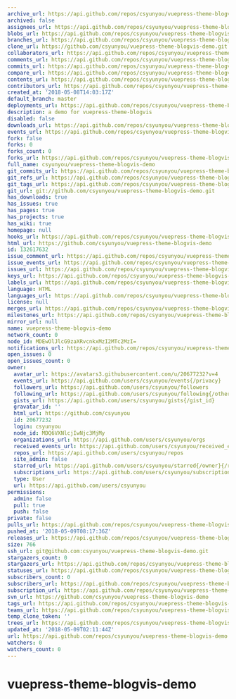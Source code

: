 ```yaml
---
archive_url: https://api.github.com/repos/csyunyou/vuepress-theme-blogvis-demo/{archive_format}{/ref}
archived: false
assignees_url: https://api.github.com/repos/csyunyou/vuepress-theme-blogvis-demo/assignees{/user}
blobs_url: https://api.github.com/repos/csyunyou/vuepress-theme-blogvis-demo/git/blobs{/sha}
branches_url: https://api.github.com/repos/csyunyou/vuepress-theme-blogvis-demo/branches{/branch}
clone_url: https://github.com/csyunyou/vuepress-theme-blogvis-demo.git
collaborators_url: https://api.github.com/repos/csyunyou/vuepress-theme-blogvis-demo/collaborators{/collaborator}
comments_url: https://api.github.com/repos/csyunyou/vuepress-theme-blogvis-demo/comments{/number}
commits_url: https://api.github.com/repos/csyunyou/vuepress-theme-blogvis-demo/commits{/sha}
compare_url: https://api.github.com/repos/csyunyou/vuepress-theme-blogvis-demo/compare/{base}...{head}
contents_url: https://api.github.com/repos/csyunyou/vuepress-theme-blogvis-demo/contents/{+path}
contributors_url: https://api.github.com/repos/csyunyou/vuepress-theme-blogvis-demo/contributors
created_at: '2018-05-08T14:03:17Z'
default_branch: master
deployments_url: https://api.github.com/repos/csyunyou/vuepress-theme-blogvis-demo/deployments
description: a demo for vuepress-theme-blogvis
disabled: false
downloads_url: https://api.github.com/repos/csyunyou/vuepress-theme-blogvis-demo/downloads
events_url: https://api.github.com/repos/csyunyou/vuepress-theme-blogvis-demo/events
fork: false
forks: 0
forks_count: 0
forks_url: https://api.github.com/repos/csyunyou/vuepress-theme-blogvis-demo/forks
full_name: csyunyou/vuepress-theme-blogvis-demo
git_commits_url: https://api.github.com/repos/csyunyou/vuepress-theme-blogvis-demo/git/commits{/sha}
git_refs_url: https://api.github.com/repos/csyunyou/vuepress-theme-blogvis-demo/git/refs{/sha}
git_tags_url: https://api.github.com/repos/csyunyou/vuepress-theme-blogvis-demo/git/tags{/sha}
git_url: git://github.com/csyunyou/vuepress-theme-blogvis-demo.git
has_downloads: true
has_issues: true
has_pages: true
has_projects: true
has_wiki: true
homepage: null
hooks_url: https://api.github.com/repos/csyunyou/vuepress-theme-blogvis-demo/hooks
html_url: https://github.com/csyunyou/vuepress-theme-blogvis-demo
id: 132617632
issue_comment_url: https://api.github.com/repos/csyunyou/vuepress-theme-blogvis-demo/issues/comments{/number}
issue_events_url: https://api.github.com/repos/csyunyou/vuepress-theme-blogvis-demo/issues/events{/number}
issues_url: https://api.github.com/repos/csyunyou/vuepress-theme-blogvis-demo/issues{/number}
keys_url: https://api.github.com/repos/csyunyou/vuepress-theme-blogvis-demo/keys{/key_id}
labels_url: https://api.github.com/repos/csyunyou/vuepress-theme-blogvis-demo/labels{/name}
language: HTML
languages_url: https://api.github.com/repos/csyunyou/vuepress-theme-blogvis-demo/languages
license: null
merges_url: https://api.github.com/repos/csyunyou/vuepress-theme-blogvis-demo/merges
milestones_url: https://api.github.com/repos/csyunyou/vuepress-theme-blogvis-demo/milestones{/number}
mirror_url: null
name: vuepress-theme-blogvis-demo
network_count: 0
node_id: MDEwOlJlcG9zaXRvcnkxMzI2MTc2MzI=
notifications_url: https://api.github.com/repos/csyunyou/vuepress-theme-blogvis-demo/notifications{?since,all,participating}
open_issues: 0
open_issues_count: 0
owner:
  avatar_url: https://avatars3.githubusercontent.com/u/20677232?v=4
  events_url: https://api.github.com/users/csyunyou/events{/privacy}
  followers_url: https://api.github.com/users/csyunyou/followers
  following_url: https://api.github.com/users/csyunyou/following{/other_user}
  gists_url: https://api.github.com/users/csyunyou/gists{/gist_id}
  gravatar_id: ''
  html_url: https://github.com/csyunyou
  id: 20677232
  login: csyunyou
  node_id: MDQ6VXNlcjIwNjc3MjMy
  organizations_url: https://api.github.com/users/csyunyou/orgs
  received_events_url: https://api.github.com/users/csyunyou/received_events
  repos_url: https://api.github.com/users/csyunyou/repos
  site_admin: false
  starred_url: https://api.github.com/users/csyunyou/starred{/owner}{/repo}
  subscriptions_url: https://api.github.com/users/csyunyou/subscriptions
  type: User
  url: https://api.github.com/users/csyunyou
permissions:
  admin: false
  pull: true
  push: false
private: false
pulls_url: https://api.github.com/repos/csyunyou/vuepress-theme-blogvis-demo/pulls{/number}
pushed_at: '2018-05-09T08:17:36Z'
releases_url: https://api.github.com/repos/csyunyou/vuepress-theme-blogvis-demo/releases{/id}
size: 766
ssh_url: git@github.com:csyunyou/vuepress-theme-blogvis-demo.git
stargazers_count: 0
stargazers_url: https://api.github.com/repos/csyunyou/vuepress-theme-blogvis-demo/stargazers
statuses_url: https://api.github.com/repos/csyunyou/vuepress-theme-blogvis-demo/statuses/{sha}
subscribers_count: 0
subscribers_url: https://api.github.com/repos/csyunyou/vuepress-theme-blogvis-demo/subscribers
subscription_url: https://api.github.com/repos/csyunyou/vuepress-theme-blogvis-demo/subscription
svn_url: https://github.com/csyunyou/vuepress-theme-blogvis-demo
tags_url: https://api.github.com/repos/csyunyou/vuepress-theme-blogvis-demo/tags
teams_url: https://api.github.com/repos/csyunyou/vuepress-theme-blogvis-demo/teams
temp_clone_token: ''
trees_url: https://api.github.com/repos/csyunyou/vuepress-theme-blogvis-demo/git/trees{/sha}
updated_at: '2018-05-09T02:11:44Z'
url: https://api.github.com/repos/csyunyou/vuepress-theme-blogvis-demo
watchers: 0
watchers_count: 0
---
```


# vuepress-theme-blogvis-demo
